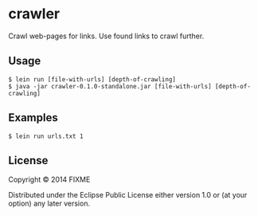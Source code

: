 # crawler

Crawl web-pages for links. Use found links to crawl further.

## Usage

	$ lein run [file-with-urls] [depth-of-crawling]
    $ java -jar crawler-0.1.0-standalone.jar [file-with-urls] [depth-of-crawling]

## Examples

	$ lein run urls.txt 1

## License

Copyright © 2014 FIXME

Distributed under the Eclipse Public License either version 1.0 or (at
your option) any later version.
